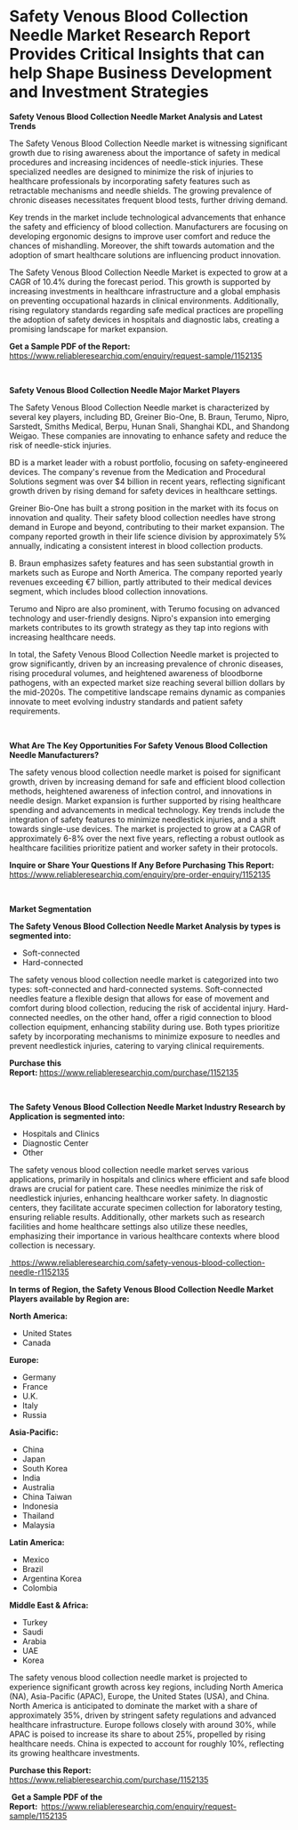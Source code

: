 <p><h1>Safety Venous Blood Collection Needle Market Research Report Provides Critical Insights that can help Shape Business Development and Investment Strategies</h1></p><p><strong>Safety Venous Blood Collection Needle Market Analysis and Latest Trends</strong></p>
<p><p>The Safety Venous Blood Collection Needle market is witnessing significant growth due to rising awareness about the importance of safety in medical procedures and increasing incidences of needle-stick injuries. These specialized needles are designed to minimize the risk of injuries to healthcare professionals by incorporating safety features such as retractable mechanisms and needle shields. The growing prevalence of chronic diseases necessitates frequent blood tests, further driving demand.</p><p>Key trends in the market include technological advancements that enhance the safety and efficiency of blood collection. Manufacturers are focusing on developing ergonomic designs to improve user comfort and reduce the chances of mishandling. Moreover, the shift towards automation and the adoption of smart healthcare solutions are influencing product innovation.</p><p>The Safety Venous Blood Collection Needle Market is expected to grow at a CAGR of 10.4% during the forecast period. This growth is supported by increasing investments in healthcare infrastructure and a global emphasis on preventing occupational hazards in clinical environments. Additionally, rising regulatory standards regarding safe medical practices are propelling the adoption of safety devices in hospitals and diagnostic labs, creating a promising landscape for market expansion.</p></p>
<p><strong>Get a Sample PDF of the Report:&nbsp;</strong> <a href="https://www.reliableresearchiq.com/enquiry/request-sample/1152135?utm_campaign=1870&utm_medium=2&utm_source=Github&utm_content=ia&utm_term=14042025&utm_id=safety-venous-blood-collection-needle">https://www.reliableresearchiq.com/enquiry/request-sample/1152135</a></p>
<p>&nbsp;</p>
<p><strong>Safety Venous Blood Collection Needle Major Market Players</strong></p>
<p><p>The Safety Venous Blood Collection Needle market is characterized by several key players, including BD, Greiner Bio-One, B. Braun, Terumo, Nipro, Sarstedt, Smiths Medical, Berpu, Hunan Snali, Shanghai KDL, and Shandong Weigao. These companies are innovating to enhance safety and reduce the risk of needle-stick injuries.</p><p>BD is a market leader with a robust portfolio, focusing on safety-engineered devices. The company's revenue from the Medication and Procedural Solutions segment was over $4 billion in recent years, reflecting significant growth driven by rising demand for safety devices in healthcare settings.</p><p>Greiner Bio-One has built a strong position in the market with its focus on innovation and quality. Their safety blood collection needles have strong demand in Europe and beyond, contributing to their market expansion. The company reported growth in their life science division by approximately 5% annually, indicating a consistent interest in blood collection products.</p><p>B. Braun emphasizes safety features and has seen substantial growth in markets such as Europe and North America. The company reported yearly revenues exceeding €7 billion, partly attributed to their medical devices segment, which includes blood collection innovations.</p><p>Terumo and Nipro are also prominent, with Terumo focusing on advanced technology and user-friendly designs. Nipro's expansion into emerging markets contributes to its growth strategy as they tap into regions with increasing healthcare needs.</p><p>In total, the Safety Venous Blood Collection Needle market is projected to grow significantly, driven by an increasing prevalence of chronic diseases, rising procedural volumes, and heightened awareness of bloodborne pathogens, with an expected market size reaching several billion dollars by the mid-2020s. The competitive landscape remains dynamic as companies innovate to meet evolving industry standards and patient safety requirements.</p></p>
<p>&nbsp;</p>
<p><strong>What Are The Key Opportunities For Safety Venous Blood Collection Needle Manufacturers?</strong></p>
<p><p>The safety venous blood collection needle market is poised for significant growth, driven by increasing demand for safe and efficient blood collection methods, heightened awareness of infection control, and innovations in needle design. Market expansion is further supported by rising healthcare spending and advancements in medical technology. Key trends include the integration of safety features to minimize needlestick injuries, and a shift towards single-use devices. The market is projected to grow at a CAGR of approximately 6-8% over the next five years, reflecting a robust outlook as healthcare facilities prioritize patient and worker safety in their protocols.</p></p>
<p><strong>Inquire or Share Your Questions If Any Before Purchasing This Report:</strong> <a href="https://www.reliableresearchiq.com/enquiry/pre-order-enquiry/1152135?utm_campaign=1870&utm_medium=2&utm_source=Github&utm_content=ia&utm_term=14042025&utm_id=safety-venous-blood-collection-needle">https://www.reliableresearchiq.com/enquiry/pre-order-enquiry/1152135</a></p>
<p>&nbsp;</p>
<p><strong>Market Segmentation</strong></p>
<p><strong>The Safety Venous Blood Collection Needle Market Analysis by types is segmented into:</strong></p>
<p><ul><li>Soft-connected</li><li>Hard-connected</li></ul></p>
<p><p>The safety venous blood collection needle market is categorized into two types: soft-connected and hard-connected systems. Soft-connected needles feature a flexible design that allows for ease of movement and comfort during blood collection, reducing the risk of accidental injury. Hard-connected needles, on the other hand, offer a rigid connection to blood collection equipment, enhancing stability during use. Both types prioritize safety by incorporating mechanisms to minimize exposure to needles and prevent needlestick injuries, catering to varying clinical requirements.</p></p>
<p><strong>Purchase this Report:&nbsp;</strong><a href="https://www.reliableresearchiq.com/purchase/1152135?utm_campaign=1870&utm_medium=2&utm_source=Github&utm_content=ia&utm_term=14042025&utm_id=safety-venous-blood-collection-needle">https://www.reliableresearchiq.com/purchase/1152135</a></p>
<p>&nbsp;</p>
<p><strong>The Safety Venous Blood Collection Needle Market Industry Research by Application is segmented into:</strong></p>
<p><ul><li>Hospitals and Clinics</li><li>Diagnostic Center</li><li>Other</li></ul></p>
<p><p>The safety venous blood collection needle market serves various applications, primarily in hospitals and clinics where efficient and safe blood draws are crucial for patient care. These needles minimize the risk of needlestick injuries, enhancing healthcare worker safety. In diagnostic centers, they facilitate accurate specimen collection for laboratory testing, ensuring reliable results. Additionally, other markets such as research facilities and home healthcare settings also utilize these needles, emphasizing their importance in various healthcare contexts where blood collection is necessary.</p></p>
<p><a href="https://www.reliableresearchiq.com/safety-venous-blood-collection-needle-r1152135?utm_campaign=1870&utm_medium=2&utm_source=Github&utm_content=ia&utm_term=14042025&utm_id=safety-venous-blood-collection-needle">&nbsp;https://www.reliableresearchiq.com/safety-venous-blood-collection-needle-r1152135</a></p>
<p><strong>In terms of Region, the Safety Venous Blood Collection Needle Market Players available by Region are:</strong></p>
<p>
    <p> <strong> North America: </strong>
        <ul>
            <li>United States</li>
            <li>Canada</li>
        </ul>
        </p> 
    <p> <strong> Europe: </strong>
        <ul>
            <li>Germany</li>
            <li>France</li>
            <li>U.K.</li>
            <li>Italy</li>
            <li>Russia</li>
        </ul>
        </p> 
    <p> <strong> Asia-Pacific: </strong>
        <ul>
            <li>China</li>
            <li>Japan</li>
            <li>South Korea</li>
            <li>India</li>
            <li>Australia</li>
            <li>China Taiwan</li>
            <li>Indonesia</li>
            <li>Thailand</li>
            <li>Malaysia</li>
        </ul>
        </p> 
    <p> <strong> Latin America: </strong>
        <ul>
            <li>Mexico</li>
            <li>Brazil</li>
            <li>Argentina Korea</li>
            <li>Colombia</li>
        </ul>
        </p> 
    <p> <strong> Middle East & Africa: </strong>
        <ul>
            <li>Turkey</li>
            <li>Saudi</li>
            <li>Arabia</li>
            <li>UAE</li>
            <li>Korea</li>
        </ul>
    </p>
    </p>
<p><p>The safety venous blood collection needle market is projected to experience significant growth across key regions, including North America (NA), Asia-Pacific (APAC), Europe, the United States (USA), and China. North America is anticipated to dominate the market with a share of approximately 35%, driven by stringent safety regulations and advanced healthcare infrastructure. Europe follows closely with around 30%, while APAC is poised to increase its share to about 25%, propelled by rising healthcare needs. China is expected to account for roughly 10%, reflecting its growing healthcare investments.</p></p>
<p><strong>Purchase this Report: </strong><a href="https://www.reliableresearchiq.com/purchase/1152135?utm_campaign=1870&utm_medium=2&utm_source=Github&utm_content=ia&utm_term=14042025&utm_id=safety-venous-blood-collection-needle">https://www.reliableresearchiq.com/purchase/1152135</a></p>
<p>&nbsp;<strong>Get a Sample PDF of the Report:&nbsp;&nbsp;</strong><a href="https://www.reliableresearchiq.com/enquiry/request-sample/1152135?utm_campaign=1870&utm_medium=2&utm_source=Github&utm_content=ia&utm_term=14042025&utm_id=safety-venous-blood-collection-needle">https://www.reliableresearchiq.com/enquiry/request-sample/1152135</a></p>
<p><strong></strong></p>
<p><p></p><p></p><p></p></p>